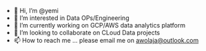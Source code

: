 - 👋 Hi, I’m @yemi
- 👀 I’m interested in Data OPs/Engineering
- 🌱 I’m currently working on GCP/AWS data analytics platform
- 💞️ I’m looking to collaborate on CLoud Data projects
- 📫 How to reach me ... please email me on awolaja@outlook.com

<!---
awolaja/awolaja is a ✨ special ✨ repository because its `README.md` (this file) appears on your GitHub profile.
You can click the Preview link to take a look at your changes.
--->

